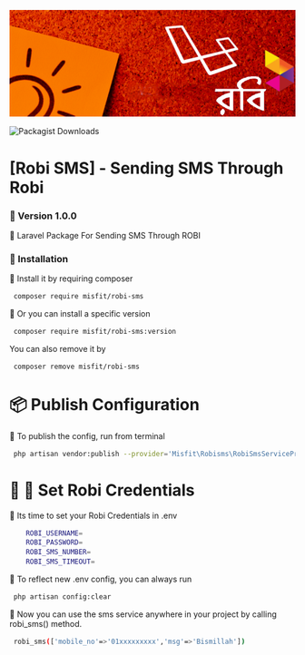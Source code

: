 <p align="center">
  <a href="https://tcno.co/">
    <img src="banner.png"></a>
</p>

![Packagist Downloads](https://img.shields.io/packagist/dt/misfit/robisms)

 # [Robi SMS] - Sending SMS Through Robi
 ### :beginner: Version 1.0.0
  :loudspeaker: Laravel Package For Sending SMS Through ROBI
 ### :feet: Installation
 :small_blue_diamond: Install it by requiring composer
 ```sh
  composer require misfit/robi-sms
 ```
 :small_blue_diamond: Or you can install a specific version
 ```sh
  composer require misfit/robi-sms:version
 ```
 You can also remove it by
  ```sh
   composer remove misfit/robi-sms
  ```
 # :package: Publish Configuration
 :small_blue_diamond: To publish the config, run from terminal
 ```sh
  php artisan vendor:publish --provider='Misfit\Robisms\RobiSmsServiceProvider'
 ```
 # :palm_tree: :seedling: Set Robi Credentials
 :small_blue_diamond: Its time to set your Robi Credentials in .env
```sh
    ROBI_USERNAME=
    ROBI_PASSWORD=
    ROBI_SMS_NUMBER=
    ROBI_SMS_TIMEOUT=
 ```
 :small_blue_diamond: To reflect new .env config, you can always run
 ```sh
  php artisan config:clear
 ```
 :small_blue_diamond: Now you can use the sms service anywhere in your project by calling robi_sms() method.
 ```sh
  robi_sms(['mobile_no'=>'01xxxxxxxxx','msg'=>'Bismillah'])
 ```

